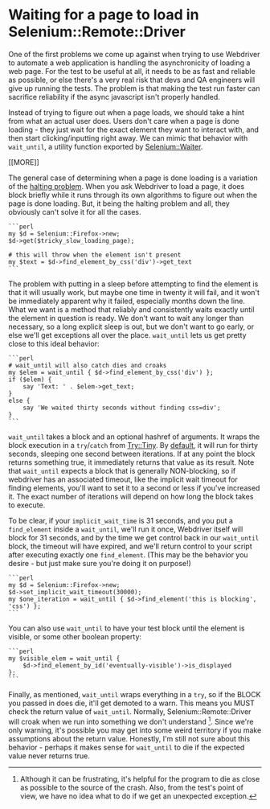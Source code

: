 # Waiting for a page to load in Selenium::Remote::Driver

One of the first problems we come up against when trying to use
Webdriver to automate a web application is handling the asynchronicity
of loading a web page. For the test to be useful at all, it needs to
be as fast and reliable as possible, or else there's a very real risk
that devs and QA engineers will give up running the tests. The problem
is that making the test run faster can sacrifice reliability if the
async javascript isn't properly handled.

Instead of trying to figure out when a page loads, we should take a
hint from what an actual user does. Users don't care when a page is
done loading - they just wait for the exact element they want to
interact with, and then start clicking/inputting right away. We can
mimic that behavior with `wait_until`, a utility function exported by
[Selenium::Waiter][].

[[MORE]]

The general case of determining when a page is done loading is a
variation of the [halting problem][]. When you ask Webdriver to load a
page, it does block briefly while it runs through its own algorithms
to figure out when the page is done loading. But, it being the halting
problem and all, they obviously can't solve it for all the cases.

    ```perl
    my $d = Selenium::Firefox->new;
    $d->get($tricky_slow_loading_page);

    # this will throw when the element isn't present
    my $text = $d->find_element_by_css('div')->get_text
    ```

The problem with putting in a sleep before attempting to find the
element is that it will usually work, but maybe one time in twenty it
will fail, and it won't be immediately apparent why it failed,
especially months down the line. What we want is a method that
reliably and consistently waits exactly until the element in question
is ready. We don't want to wait any longer than necessary, so a long
explicit sleep is out, but we don't want to go early, or else we'll
get exceptions all over the place. `wait_until` lets us get pretty
close to this ideal behavior:

    ```perl
    # wait_until will also catch dies and croaks
    my $elem = wait_until { $d->find_element_by_css('div') };
    if ($elem) {
        say 'Text: ' . $elem->get_text;
    }
    else {
        say 'We waited thirty seconds without finding css=div';
    }
    ```


`wait_until` takes a block and an optional hashref of arguments. It
wraps the block execution in a `try`/`catch` from [Try::Tiny][]. By
[default][], it will run for thirty seconds, sleeping one second
between iterations. If at any point the block returns something true,
it immediately returns that value as its result. Note that
`wait_until` expects a block that is generally NON-blocking, so if
webdriver has an associated timeout, like the implicit wait timeout
for finding elements, you'll want to set it to a second or less if
you've increased it. The exact number of iterations will depend on how
long the block takes to execute.

To be clear, if your `implicit_wait_time` is 31 seconds, and you put a
`find_element` inside a `wait_until`, we'll run it once, Webdriver
itself will block for 31 seconds, and by the time we get control back
in our `wait_until` block, the timeout will have expired, and we'll
return control to your script after executing exactly one
`find_element`. (This may be the behavior you desire - but just make
sure you're doing it on purpose!)

    ```perl
    my $d = Selenium::Firefox->new;
    $d->set_implicit_wait_timeout(30000);
    my $one_iteration = wait_until { $d->find_element('this is blocking', 'css') };
    ```

You can also use `wait_until` to have your test block until the
element is visible, or some other boolean property:

    ```perl
    my $visible_elem = wait_until {
        $d->find_element_by_id('eventually-visible')->is_displayed
    };
    ```

Finally, as mentioned, `wait_until` wraps everything in a `try`, so if
the BLOCK you passed in does die, it'll get demoted to a warn. This
means you MUST check the return value of `wait_until`. Normally,
Selenium::Remote::Driver will croak when we run into something we
don't understand [^1]. Since we're only warning, it's possible you may
get into some weird territory if you make assumptions about the return
value. Honestly, I'm still not sure about this behavior - perhaps it
makes sense for `wait_until` to die if the expected value never
returns true.

[^1]: Although it can be frustrating, it's helpful for the
program to die as close as possible to the source of the crash. Also,
from the test's point of view, we have no idea what to do if we get an
unexpected exception.

[halting problem]: https://groups.google.com/forum/#!msg/webdriver/7K2QWGVNCYo/PngL9YDXDLgJ
[Selenium::Waiter]: https://metacpan.org/pod/Selenium::Waiter
[default]: https://metacpan.org/pod/Selenium::Waiter#Timeouts-and-Intervals
[Try::Tiny]: https://metacpan.org/pod/Try::Tiny
